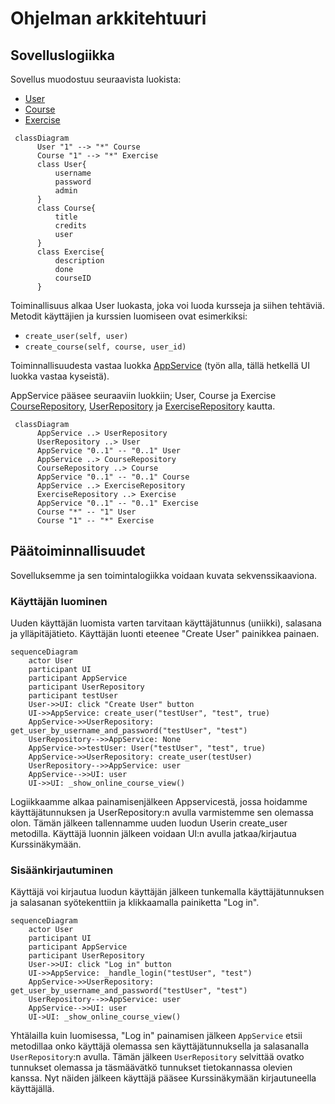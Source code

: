 # Ohjelman arkkitehtuuri

## Sovelluslogiikka

Sovellus muodostuu seuraavista luokista:

- [User](https://github.com/paulikarels/ot-harjoitustyo/blob/main/verkkokurssi-app/src/entities/user.py)
- [Course](https://github.com/paulikarels/ot-harjoitustyo/blob/main/verkkokurssi-app/src/entities/course.py)
- [Exercise](https://github.com/paulikarels/ot-harjoitustyo/blob/main/verkkokurssi-app/src/entities/exercise.py)

```mermaid
 classDiagram
      User "1" --> "*" Course 
      Course "1" --> "*" Exercise
      class User{
          username
          password
          admin
      }
      class Course{
          title
          credits
          user
      }
      class Exercise{
          description
          done
          courseID
      }
```

Toiminallisuus alkaa User luokasta, joka voi luoda kursseja ja siihen tehtäviä.
Metodit käyttäjien ja kurssien luomiseen ovat esimerkiksi:
- `create_user(self, user)`
- `create_course(self, course, user_id)`


Toiminnallisuudesta vastaa luokka [AppService](https://github.com/paulikarels/ot-harjoitustyo/blob/main/verkkokurssi-app/src/services/app_service.py) (työn alla, tällä hetkellä UI luokka vastaa kyseistä).

AppService pääsee seuraaviin luokkiin; User, Course ja Exercise  [CourseRepository](https://github.com/paulikarels/ot-harjoitustyo/blob/main/verkkokurssi-app/src/repositories/course_repository.py), [UserRepository](https://github.com/paulikarels/ot-harjoitustyo/blob/main/verkkokurssi-app/src/repositories/user_repository.py) ja [ExerciseRepository](https://github.com/paulikarels/ot-harjoitustyo/blob/main/verkkokurssi-app/src/repositories/exercise_repository.py) kautta.

```mermaid
 classDiagram
      AppService ..> UserRepository
      UserRepository ..> User
      AppService "0..1" -- "0..1" User
      AppService ..> CourseRepository 
      CourseRepository ..> Course
      AppService "0..1" -- "0..1" Course
      AppService ..> ExerciseRepository
      ExerciseRepository ..> Exercise
      AppService "0..1" -- "0..1" Exercise
      Course "*" -- "1" User
      Course "1" -- "*" Exercise
```


## Päätoiminnallisuudet

Sovelluksemme ja sen toimintalogiikka voidaan kuvata  sekvenssikaaviona.

### Käyttäjän luominen

Uuden käyttäjän luomista varten tarvitaan käyttäjätunnus (uniikki), salasana ja ylläpitäjätieto. Käyttäjän luonti eteenee "Create User" painikkea painaen.

```mermaid
sequenceDiagram
    actor User
    participant UI
    participant AppService
    participant UserRepository
    participant testUser
    User->>UI: click "Create User" button
    UI->>AppService: create_user("testUser", "test", true)
    AppService->>UserRepository: get_user_by_username_and_password("testUser", "test")
    UserRepository-->>AppService: None
    AppService->>testUser: User("testUser", "test", true)
    AppService->>UserRepository: create_user(testUser)
    UserRepository-->>AppService: user
    AppService-->>UI: user
    UI->>UI: _show_online_course_view()
```

Logiikkaamme alkaa painamisenjälkeen Appservicestä, jossa hoidamme käyttäjätunnuksen ja UserRepository:n avulla varmistemme sen olemassa olon.
Tämän jälkeen tallennamme uuden luodun Userin create_user metodilla. Käyttäjä luonnin jälkeen voidaan UI:n avulla jatkaa/kirjautua Kurssinäkymään.

### Sisäänkirjautuminen

Käyttäjä voi kirjautua luodun käyttäjän jälkeen tunkemalla käyttäjätunnuksen ja salasanan syötekenttiin ja klikkaamalla painiketta "Log in".

```mermaid
sequenceDiagram
    actor User
    participant UI
    participant AppService
    participant UserRepository
    User->>UI: click "Log in" button
    UI->>AppService: _handle_login("testUser", "test")
    AppService->>UserRepository: get_user_by_username_and_password("testUser", "test")
    UserRepository-->>AppService: user
    AppService-->>UI: user
    UI->UI: _show_online_course_view()
```

Yhtälailla kuin luomisessa, "Log in" painamisen jälkeen `AppService` etsii metodillaa onko käyttäjä olemassa sen käyttäjätunnuksella ja salasanalla
`UserRepository`:n avulla. Tämän jälkeen `UserRepository` selvittää ovatko tunnukset olemassa ja täsmäävätkö tunnukset tietokannassa olevien kanssa. Nyt näiden jälkeen käyttäjä pääsee Kurssinäkymään kirjautuneella käyttäjällä.
